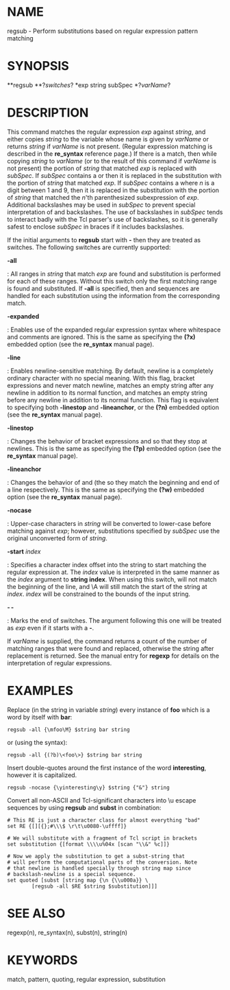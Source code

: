# NAME

regsub - Perform substitutions based on regular expression pattern
matching

# SYNOPSIS

**regsub **?*switches*? *exp string subSpec *?*varName*?

# DESCRIPTION

This command matches the regular expression *exp* against *string*, and
either copies *string* to the variable whose name is given by *varName*
or returns *string* if *varName* is not present. (Regular expression
matching is described in the **re_syntax** reference page.) If there is
a match, then while copying *string* to *varName* (or to the result of
this command if *varName* is not present) the portion of *string* that
matched *exp* is replaced with *subSpec*. If *subSpec* contains a or
then it is replaced in the substitution with the portion of *string*
that matched *exp*. If *subSpec* contains a where *n* is a digit between
1 and 9, then it is replaced in the substitution with the portion of
*string* that matched the *n*\'th parenthesized subexpression of *exp*.
Additional backslashes may be used in *subSpec* to prevent special
interpretation of and backslashes. The use of backslashes in *subSpec*
tends to interact badly with the Tcl parser\'s use of backslashes, so it
is generally safest to enclose *subSpec* in braces if it includes
backslashes.

If the initial arguments to **regsub** start with **-** then they are
treated as switches. The following switches are currently supported:

**-all**

:   All ranges in *string* that match *exp* are found and substitution
    is performed for each of these ranges. Without this switch only the
    first matching range is found and substituted. If **-all** is
    specified, then and sequences are handled for each substitution
    using the information from the corresponding match.

**-expanded**

:   Enables use of the expanded regular expression syntax where
    whitespace and comments are ignored. This is the same as specifying
    the **(?x)** embedded option (see the **re_syntax** manual page).

**-line**

:   Enables newline-sensitive matching. By default, newline is a
    completely ordinary character with no special meaning. With this
    flag, bracket expressions and never match newline, matches an empty
    string after any newline in addition to its normal function, and
    matches an empty string before any newline in addition to its normal
    function. This flag is equivalent to specifying both **-linestop**
    and **-lineanchor**, or the **(?n)** embedded option (see the
    **re_syntax** manual page).

**-linestop**

:   Changes the behavior of bracket expressions and so that they stop at
    newlines. This is the same as specifying the **(?p)** embedded
    option (see the **re_syntax** manual page).

**-lineanchor**

:   Changes the behavior of and (the so they match the beginning and end
    of a line respectively. This is the same as specifying the **(?w)**
    embedded option (see the **re_syntax** manual page).

**-nocase**

:   Upper-case characters in *string* will be converted to lower-case
    before matching against *exp*; however, substitutions specified by
    *subSpec* use the original unconverted form of *string*.

**-start** *index*

:   Specifies a character index offset into the string to start matching
    the regular expression at. The *index* value is interpreted in the
    same manner as the *index* argument to **string index**. When using
    this switch, will not match the beginning of the line, and \\A will
    still match the start of the string at *index*. *index* will be
    constrained to the bounds of the input string.

**- -**

:   Marks the end of switches. The argument following this one will be
    treated as *exp* even if it starts with a **-**.

If *varName* is supplied, the command returns a count of the number of
matching ranges that were found and replaced, otherwise the string after
replacement is returned. See the manual entry for **regexp** for details
on the interpretation of regular expressions.

# EXAMPLES

Replace (in the string in variable *string*) every instance of **foo**
which is a word by itself with **bar**:

    regsub -all {\mfoo\M} $string bar string

or (using the syntax):

    regsub -all {(?b)\<foo\>} $string bar string

Insert double-quotes around the first instance of the word
**interesting**, however it is capitalized.

    regsub -nocase {\yinteresting\y} $string {"&"} string

Convert all non-ASCII and Tcl-significant characters into \\u escape
sequences by using **regsub** and **subst** in combination:

    # This RE is just a character class for almost everything "bad"
    set RE {[][{};#\\\$ \r\t\u0080-\uffff]}

    # We will substitute with a fragment of Tcl script in brackets
    set substitution {[format \\\\u%04x [scan "\\&" %c]]}

    # Now we apply the substitution to get a subst-string that
    # will perform the computational parts of the conversion. Note
    # that newline is handled specially through string map since
    # backslash-newline is a special sequence.
    set quoted [subst [string map {\n {\\u000a}} \
            [regsub -all $RE $string $substitution]]]

# SEE ALSO

regexp(n), re_syntax(n), subst(n), string(n)

# KEYWORDS

match, pattern, quoting, regular expression, substitution
